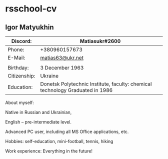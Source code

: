 # rsschool-cv #

## Igor Matyukhin ##

| Discord:     | Matiasukr#2600                                                                |
|--------------|-------------------------------------------------------------------------------|
| Phone:       | +380960157673                                                                 |
| E-Mail:      | matias63@ukr.net                                                              |
|              |                                                                               |
| Birthday:    | 3 December 1963                                                               |
| Citizenship: | Ukraine                                                                       |
| Education:   | Donetsk Polytechnic Institute, faculty: chemical technology Graduated in 1986 |

About myself:

Native in Russian and Ukrainian,

English – pre-intermediate level. 

Advanced PC user, including all MS Office applications, etc.

Hobbies: self-education, mini-football, tennis, hiking

Work experience: Everything in the future!